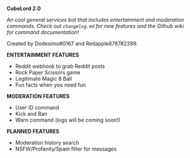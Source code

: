 **CubeLord 2.0**

*An cool general services bot that includes entertainment and moderation commands. Check out `changelog.md` for new features and the Github wiki for command documentation!*

Created by Dodesimo#0167 and Redapple8787#2399. 

**ENTERTAINMENT FEATURES**
- Reddit webhook to grab Reddit posts 
- Rock Paper Scissors game 
- Legitimate Magic 8 Ball 
- Fun facts when you need fun 

**MODERATION FEATURES**
- User ID command 
- Kick and Ban 
- Warn command (logs will be coming soon!)

**PLANNED FEATURES**
- Moderation history search
- NSFW/Profanity/Spam filter for messages
